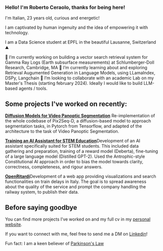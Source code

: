 ### Hello! I'm Roberto Ceraolo, thanks for being here!

I'm Italian, 23 years old, curious and energetic!

I am captivated by human ingenuity and the idea of empowering it with technology.

I am a Data Science student at EPFL in the beautiful Lausanne, Switzerland ⛰️

🔭 I’m currently working on building a vector search retrieval system for Gamma Ray Logs (Earth subsurface measurements) at Schlumberger-Doll Research, Cambridge, MA
🌱 I’m currently learning about and exploring Retrieval Augumented Generation in Language Models, using LLamaIndex, DSPy, Langchain
👯 I’m looking to collaborate with an academic Lab on my Master's Thesis (starting february 2024). Ideally I would like to build LLM-based agents / tools. 


## Some projects I've worked on recently:

[**Diffusion Models for Video Panoptic Segmentation**](https://github.com/roberto-ceraolo/video-panoptic-segmentation-DLAV)
Re-implementation of the whole codebase of Pix2Seq-D, a diffusion-based model to approach segmentation tasks, in Pytorch from Tensorflow, and adapted of the architecture to the task of Video Panoptic Segmentation.

[**Training an AI Assistant for STEM Education**](https://robertoceraolo.com/uploads/report_AI_assistant.pdf)Development of an AI assistant specifically suited for STEM students. This included data gathering and preparation, training of a reward model (Deberta), fine-tuning of a large language model (Distilled GPT-2). Used the Antrophic-style Constitutional AI approach in order to bias the model towards clarity, correctness, completeness, and rigour answers.

[**OpenRitardi**](https://www.openritardi.it)Development of a web app providing visualizations and search functionalities on train delays in Italy. The goal is to spread awareness about the quality of the service and prompt the company handling the railway system, to publish their data. 

## Before saying goodbye

You can find more projects I've worked on and my full cv in my [personal website](https://robertoceraolo.com/).

If you want to connect with me, feel free to send me a DM on [Linkedin](https://www.linkedin.com/in/roberto-ceraolo-08976a161/)! 

Fun fact: I am a keen believer of [Parkinson's Law](https://en.wikipedia.org/wiki/Parkinson%27s_law)


